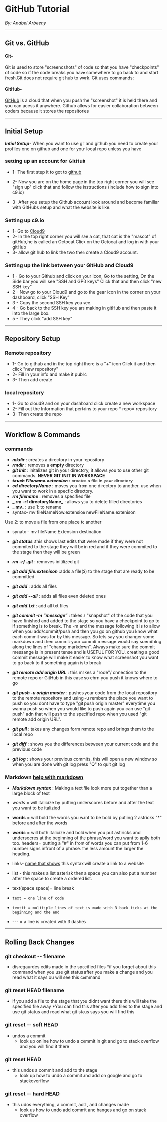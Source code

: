 # GitHub Tutorial

_By: Anabel Arbeeny_

---
## Git vs. GitHub
#### Git-  
Git is used to store "screencshots" of code so that you have "checkpoints" of code so if the code breaks you have somewhere to go back to and start fresh.Git does not require git hub to work. Git uses commands:


#### GitHub-  
[GitHub](www.github.com) is a cloud that when you push the "screenshot" it is held there and you can acess it anywhere. Github allows for easier collaboration between coders because it stores the repositories 

---
## Initial Setup
**_Intial Setup_**- When you want to use git and github you need to create your profiles one on github and one for your local repo unless you have 
### setting up an account for GitHub 
* 1- The first step it to got to [github](www.github.com)
* 2- Now you are on the home page in the top right corner you will see "sign up" click that and follow the instructions 
(include how to sign into c9.io)


* 3- After you setup the Github account look around and become familiar with GitHubs setup and what the website is like. 

### Setting up c9.io
* 1- Go to [Cloud9](https://c9.io) 
* 2- In the top right corner you will see a cat, that cat is the "mascot" of  gitHub,he is called an Octocat Click on the Octocat and log in with your gitHub
* 3- allow git hub to link the two then create a Cloud9 account. 

### Setting up the link between your GitHub and Cloud9
* 1 - Go to your Github and click on your Icon, Go to the setting, On the Side bar you will see "SSH and GPG keys" Click that and then click "new SSH key"
* 2 - Now go to your Cloud9 and go to the gear icon in the corner on your dashboard, click "SSH Key"
* 3 - Copy the second SSH key you see. 
* 4 - Go back to the SSH key you are making in gitHub and then paste it into the large box. 
* 5 - They click "add SSH key"


---
## Repository Setup

### Remote repository
* 1- Go to github and in the top right there is a "+" icon Click it and then click "new repository"
* 2- Fill in your info and make it public 
* 3- Then add create


### local repository
* 1- Go to cloud9 and on your dashboard click create a new workspace 
* 2- Fill out the Information that pertains to your repo 
        *  repo= repository
* 3- Then create the repo  



---
## Workflow & Commands
### commands 
* **_mkdir_** : creates a directory in your repository
* **_rmdir_** : removes a **empty** directory
* **_git Init_** : initalizes git in your directory, it allows you to use other git commands. **NEVER GIT INIT IN WORKSPACE**
* **_touch Filename.extension_** : creates a file in your directory 
* **_cd directoryName_** : moves you from one directory to another. use when you want to work in a specfic directory.
* **_rm filename_** : removes a specified file 
* **_ rm -rf directoryName_** : allows you to delete filled directories 
* **_ mv_** : use 1: to rename 
* syntax- mv fileNameNow.extension newFileName.extenison 

Use 2: to move a file from one place to another 
* synatx - mv fileName.Extension destination 

* **_git status_** :this shows last edits that were made if they were not commited to the stage they will be in red and if they were commited to the stage then they will be green 
* **_rm -rf .git_** : removes initilized git
* **_git add file.extenison_** :adds a file(S) to the stage that are ready to be committed 
* **_git add_** : adds all files
* **_git add --all_** : adds all files even deleted ones 
* **_git add.txt_** : add all txt files 
* **_git commit -m "message"_** : takes a "snapshot" of the code that you have finished and added to the stage so you have a checkpoint to go to if something  is to break. The -m and the message following it is to allow when you add/commit/push and then you go on github you know what each commit was for by this message. So lets say you changer some markdown and then commit your commit message would say soemthing along the lines of "change markdown". Always make sure the commit messange is in present tense and is USEFUL FOR YOU. creating a good commit message will make it easier to know what screenshot you want to go back to if something again is to break
* **_git remote add origin URL_** : this makes a "rode"/ cnnection to the remote repo or GitHub in this case so ehrn you push it knows where to go 
* **_git push -u origin master_** : pushes your code from the local repository to the remote repository and using -u rembers the place you want to push so you dont have to type "git push origin master" everytime you wanna push so when you would like to push again you can use "git push" adn that will push to the specified repo when you used "git remote add origin URL". 
* **_git pull_** : takes any changes form remote repo and brings them to the local repo 
* **_git diff_** : shows you the differences between your current code and the previous code 
* **_git log_** : shows your previous commits, this will open a new window so when you are done with git log press "Q" to quit git log

### Markdown [help with markdown](https://www.markdowntutorial.com)
* **_Markdown syntax_** : Making a text file look more put together than a large block of text
* _words_ = will italicize by putting underscores before and after the text you want to be italizied 
* **words** = will bold the words you want to be bold by putiing 2 astricks "*" before and after the words 
* **_words_** = will both italicize and bold when you put astiricks and undersocres at the beginning of the phrase/word you want to aplly both too. 
headers= putting a "#" in front of words you can put from 1-6 number signs infront of a phrase. the less amount the larger the heading. 
* links- [name that shows](link) this syntax will create a link to a website 
* list - this makes a list asterisk then a space you can also put a number after the space to create a ordered list. 
* text(space space)= line break 
* `text = one line of code`
* ```texttt = mulitiple lines of text is made with 3 back ticks at the beginning and the end ```

* --- = a line is created with 3 dashes 



---
## Rolling Back Changes

### git checkout -- filename
* disregaurdes edits made in the specified files 
    *if you forget about this command when you use git status after you make a change and you read what it says ou will see this command 


### git reset HEAD filename
* if you add a file to the stage that you didnt want there this will take the specified file away
   *You can find this after you add files to the stage and use git status and read what git staus says you will find this 


### git reset -- soft HEAD 
* undos a commit 
    * look up online how to undo a commit in git and go to stack overflow and you will find it there


### git reset HEAD
* this undos a commit and add to the stage 
    * look up how to undo a commit and add on google and go to stackoverflow 


### git reset -- hard HEAD
* this udos everything, a commit, add , and changes made 
    * look us how to undo add commit anc hanges and go on stack overflow
